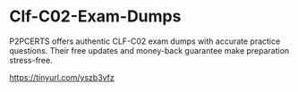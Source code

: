 # Clf-C02-Exam-Dumps
P2PCERTS offers authentic CLF-C02 exam dumps with accurate practice questions. Their free updates and money-back guarantee make preparation stress-free.

https://tinyurl.com/yszb3vfz
